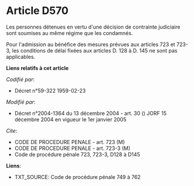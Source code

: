 # Article D570

Les personnes détenues en vertu d'une décision de contrainte judiciaire sont soumises au même régime que les condamnés.

Pour l'admission au bénéfice des mesures prévues aux articles 723 et 723-3, les conditions de délai fixées aux articles D.
128 à D. 145 ne sont pas applicables.

**Liens relatifs à cet article**

_Codifié par_:

  - Décret n°59-322 1959-02-23

_Modifié par_:

  - Décret n°2004-1364 du 13 décembre 2004 - art. 30 () JORF 15 décembre 2004 en vigueur le 1er janvier 2005

_Cite_:

  - CODE DE PROCEDURE PENALE - art. 723 (M)
  - CODE DE PROCEDURE PENALE - art. 723-3 (M)
  - Code de procédure pénale 723, 723-3, D128 à D145

**Liens**:

  - TXT_SOURCE: Code de procédure pénale 749 à 762
